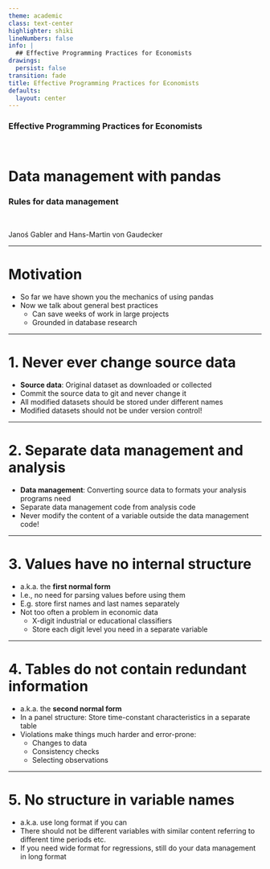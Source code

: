 ```yaml
---
theme: academic
class: text-center
highlighter: shiki
lineNumbers: false
info: |
  ## Effective Programming Practices for Economists
drawings:
  persist: false
transition: fade
title: Effective Programming Practices for Economists
defaults:
  layout: center
---
```


### Effective Programming Practices for Economists

<br>

# Data management with pandas

### Rules for data management

<br>


Janoś Gabler and Hans-Martin von Gaudecker

---

# Motivation

- So far we have shown you the mechanics of using pandas
- Now we talk about general best practices
  - Can save weeks of work in large projects
  - Grounded in database research


---

# 1. Never ever change source data

- **Source data**: Original dataset as downloaded or collected
- Commit the source data to git and never change it
- All modified datasets should be stored under different names
- Modified datasets should not be under version control!


---

# 2. Separate data management and analysis

- **Data management**: Converting source data to formats your analysis programs need
- Separate data management code from analysis code
- Never modify the content of a variable outside the data management code!


---

# 3. Values have no internal structure

- a.k.a. the **first normal form**
- I.e., no need for parsing values before using them
- E.g. store first names and last names separately
- Not too often a problem in economic data
  - X-digit industrial or educational classifiers
  - Store each digit level you need in a separate variable

---

# 4. Tables do not contain redundant information

- a.k.a. the **second normal form**
- In a panel structure: Store time-constant characteristics in a
  separate table
- Violations make things much harder and error-prone:
  - Changes to data
  - Consistency checks
  - Selecting observations


---

# 5. No structure in variable names

- a.k.a. use long format if you can
- There should not be different variables with similar content
  referring to different time periods etc.
- If you need wide format for regressions, still do your data management in long format
